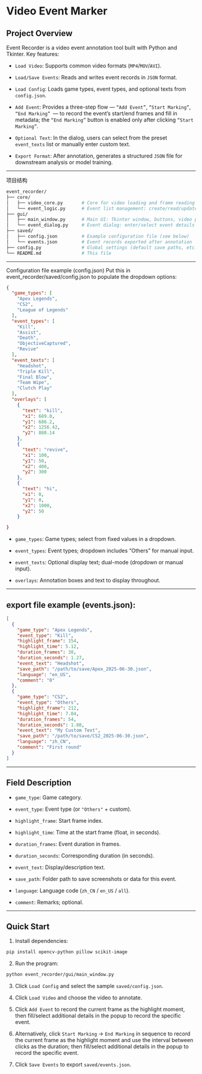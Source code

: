 # Video Event Marker

## Project Overview

Event Recorder is a video event annotation tool built with Python and Tkinter. Key features:

- `Load Video`: Supports common video formats (`MP4`/`MOV`/`AVI`).

- `Load/Save Events`: Reads and writes event records in `JSON` format.

- `Load Config`: Loads game types, event types, and optional texts from `config.json`.

- `Add Event`: Provides a three-step flow — `“Add Event”`, `“Start Marking”`, `“End Marking” `— to record the event’s start/end frames and fill in metadata; the `“End Marking”` button is enabled only after clicking `“Start Marking”`.

- `Optional Text`: In the dialog, users can select from the preset `event_texts` list or manually enter custom text.

- `Export Format`: After annotation, generates a structured  `JSON` file for downstream analysis or model training.

---

项目结构

```bash
event_recorder/
├── core/
│   ├── video_core.py       # Core for video loading and frame reading
│   └── event_logic.py      # Event list management: create/read/update/delete and save
├── gui/
│   ├── main_window.py      # Main UI: Tkinter window, buttons, video preview rendering, progress bar
│   └── event_dialog.py     # Event dialog: enter/select event details
├── saved/
│   ├── config.json         # Example configuration file (see below)
│   └── events.json         # Event records exported after annotation
├── config.py               # Global settings (default save paths, etc.)
└── README.md               # This file
```
---
Configuration file example (config.json)
Put this in event_recorder/saved/config.json to populate the dropdown options:
```json
{
  "game_types": [
    "Apex Legends",
    "CS2",
    "League of Legends"
  ],
  "event_types": [
    "Kill",
    "Assist",
    "Death",
    "ObjectiveCaptured",
    "Revive"
  ],
  "event_texts": [
    "Headshot",
    "Triple Kill",
    "Final Blow",
    "Team Wipe",
    "Clutch Play"
  ],
  "overlays": [
    {
      "text": "kill",
      "x1": 689.0,
      "y1": 686.2,
      "x2": 1256.42,
      "y2": 880.14
    },
    {
      "text": "revive",
      "x1": 100,
      "y1": 50,
      "x2": 400,
      "y2": 300
    },
    {
      "text": "hi",
      "x1": 0,
      "y1": 0,
      "x2": 1000,
      "y2": 50
    }

}
```
- `game_types`: Game types; select from fixed values in a dropdown.

- `event_types`: Event types; dropdown includes “Others” for manual input.

- `event_texts`: Optional display text; dual-mode (dropdown or manual input).

- `overlays`: Annotation boxes and text to display throughout.

---
## export file example (events.json):
```json
[
  {
    "game_type": "Apex Legends",
    "event_type": "Kill",
    "highlight_frame": 154,
    "highlight_time": 5.12,
    "duration_frames": 38,
    "duration_seconds": 1.27,
    "event_text": "Headshot",
    "save_path": "/path/to/save/Apex_2025-06-30.json",
    "language": "en_US",
    "comment": "0"
  },
  {
    "game_type": "CS2",
    "event_type": "Others",
    "highlight_frame": 212,
    "highlight_time": 7.04,
    "duration_frames": 54,
    "duration_seconds": 1.80,
    "event_text": "My Custom Text",
    "save_path": "/path/to/save/CS2_2025-06-30.json",
    "language": "zh_CN",
    "comment": "First round"
  }
]
```
---

## Field Description

- `game_type`: Game category.
- `event_type`: Event type (or `"Others"` + custom).
- `highlight_frame`: Start frame index.
- `highlight_time`: Time at the start frame (float, in seconds).
- `duration_frames`: Event duration in frames.

- `duration_seconds`: Corresponding duration (in seconds).
- `event_text`: Display/description text.
- `save_path`: Folder path to save screenshots or data for this event.
- `language`: Language code (`zh_CN` / `en_US` / `all`).
- `comment`: Remarks; optional.

---
## Quick Start

1. Install dependencies:

```bash
pip install opencv-python pillow scikit-image
```

2. Run the program:

```bash
python event_recorder/gui/main_window.py
```

3. Click `Load Config` and select the sample `saved/config.json`.

4. Click `Load Video` and choose the video to annotate.

5. Click `Add Event` to record the current frame as the highlight moment, then fill/select additional details in the popup to record the specific event.

6. Alternatively, click `Start Marking` → `End Marking` in sequence to record the current frame as the highlight moment and use the interval between clicks as the duration; then fill/select additional details in the popup to record the specific event.

7. Click `Save Events` to export `saved/events.json`.



